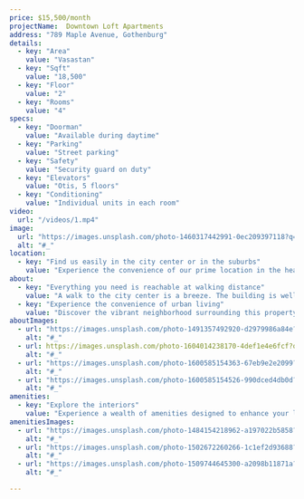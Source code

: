 ```yaml
---
price: $15,500/month
projectName:  Downtown Loft Apartments
address: "789 Maple Avenue, Gothenburg"
details:
  - key: "Area"
    value: "Vasastan"
  - key: "Sqft"
    value: "18,500"
  - key: "Floor"
    value: "2"
  - key: "Rooms"
    value: "4"
specs:
  - key: "Doorman"
    value: "Available during daytime"
  - key: "Parking"
    value: "Street parking"
  - key: "Safety"
    value: "Security guard on duty"
  - key: "Elevators"
    value: "Otis, 5 floors"
  - key: "Conditioning"
    value: "Individual units in each room"
video:
  url: "/videos/1.mp4"
image:
  url: "https://images.unsplash.com/photo-1460317442991-0ec209397118?q=80&w=2670&auto=format&fit=crop&ixlib=rb-4.0.3&ixid=M3wxMjA3fDB8MHxwaG90by1wYWdlfHx8fGVufDB8fHx8fA%3D%3D"
  alt: "#_"
location:
  - key: "Find us easily in the city center or in the suburbs"
    value: "Experience the convenience of our prime location in the heart of the city. Situated amidst vibrant neighborhoods and cultural attractions, our property offers easy access to shopping, dining, entertainment, and transportation options."
about:
  - key: "Everything you need is reachable at walking distance"
    value: "A walk to the city center is a breeze. The building is well connected to the rest of the city. There are also public transport options, including buses and trains. The location is convenient for shopping, dining, and entertainment, making it a great place to live."
  - key: "Experience the convenience of urban living"
    value: "Discover the vibrant neighborhood surrounding this property, where everything you need is just a short stroll away. From local cafes and markets to parks and cultural attractions, you'll find endless opportunities to explore and enjoy city life."
aboutImages:
  - url: "https://images.unsplash.com/photo-1491357492920-d2979986a84e?q=80&w=2566&auto=format&fit=crop&ixlib=rb-4.0.3&ixid=M3wxMjA3fDB8MHxwaG90by1wYWdlfHx8fGVufDB8fHx8fA%3D%3D"
    alt: "#_"
  - url: https://images.unsplash.com/photo-1604014238170-4def1e4e6fcf?q=80&w=2670&auto=format&fit=crop&ixlib=rb-4.0.3&ixid=M3wxMjA3fDB8MHxwaG90by1wYWdlfHx8fGVufDB8fHx8fA%3D%3D"
    alt: "#_"
  - url: "https://images.unsplash.com/photo-1600585154363-67eb9e2e2099?q=80&w=2670&auto=format&fit=crop&ixlib=rb-4.0.3&ixid=M3wxMjA3fDB8MHxwaG90by1wYWdlfHx8fGVufDB8fHx8fA%3D%3D"
    alt: "#_"
  - url: "https://images.unsplash.com/photo-1600585154526-990dced4db0d?q=80&w=2574&auto=format&fit=crop&ixlib=rb-4.0.3&ixid=M3wxMjA3fDB8MHxwaG90by1wYWdlfHx8fGVufDB8fHx8fA%3D%3D"
    alt: "#_"
amenities:
  - key: "Explore the interiors"
    value: "Experience a wealth of amenities designed to enhance your lifestyle. From state-of-the-art fitness centers and relaxing pool areas to spacious communal lounges and outdoor recreation spaces, you'll find everything you need to live, work, and play all within reach."
amenitiesImages:
  - url: "https://images.unsplash.com/photo-1484154218962-a197022b5858?q=80&w=2674&auto=format&fit=crop&ixlib=rb-4.0.3&ixid=M3wxMjA3fDB8MHxwaG90by1wYWdlfHx8fGVufDB8fHx8fA%3D%3D"
    alt: "#_"
  - url: "https://images.unsplash.com/photo-1502672260266-1c1ef2d93688?q=80&w=2580&auto=format&fit=crop&ixlib=rb-4.0.3&ixid=M3wxMjA3fDB8MHxwaG90by1wYWdlfHx8fGVufDB8fHx8fA%3D%3D"
    alt: "#_"
  - url: "https://images.unsplash.com/photo-1509744645300-a2098b11871a?q=80&w=2670&auto=format&fit=crop&ixlib=rb-4.0.3&ixid=M3wxMjA3fDB8MHxwaG90by1wYWdlfHx8fGVufDB8fHx8fA%3D%3D"
    alt: "#_"

---
```


